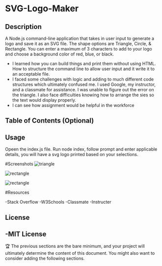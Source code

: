 # SVG-Logo-Maker

## Description

A Node.js command-line application that takes in user input to generate a logo and save it as an SVG file. The shape options are Triangle, Circle, & Rectangle. You can enter a maximum of 3 characters to add to your logo and choose a background color of red, blue, or black.

- I learned how you can build things and print them without using HTML. How to structure the command line to allow user input and it write it to an acceptable file.
- I faced some challenges with logic and adding to much different code structures which ultimately confused me. I used Google, my instructor, and a classmate for assistance. I was unable to figure out the error on the triangle.  I also face difficulties knowing how to arrange the sies so the text would display properly.
- I can see how assignment would be helpful in the workforce 

## Table of Contents (Optional)

## Usage

Opeen the index.js file. Run node index, follow prompt and enter applicable details, you will have a svg logo printed based on your selections. 

#Screenshots
![triangle](https://github.com/user-attachments/assets/387d7117-2513-4857-ad6e-13af10cb9273)

![rectangle ](https://github.com/user-attachments/assets/bb8bcb35-06f8-468a-98b6-cf183faf4de7)

![rectangle ](https://github.com/user-attachments/assets/53be2dd6-fbb7-4c88-8ed9-f1bf68978eee)

#Resources

-Stack Overflow 
-W3Schools
-Classmate
-Instructer


## License

-MIT License 
---

🏆 The previous sections are the bare minimum, and your project will ultimately determine the content of this document. You might also want to consider adding the following sections.
